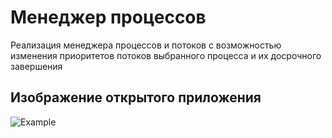 # Менеджер процессов
Реализация менеджера процессов и потоков с возможностью изменения приоритетов потоков выбранного процесса и их досрочного завершения 
## Изображение открытого приложения
![Example](https://github.com/Arifka/Assets/blob/cf1ec0a882e7fafe5040f9806dfed93f42455c2d/ProccesManagerExample.png)
